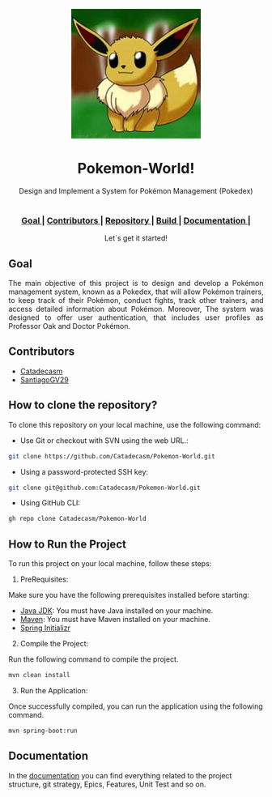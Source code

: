 <p align="center"><img src="PokemonDemo\documentation\viewavatar.png"></p>
<h1 align="center">Pokemon-World!</h1>

<div align="center">
  Design and Implement a System for Pokémon Management (Pokedex) <br>
</div>
<br>
<div align="center">
  <h3>
     <a href="#Goal">
      Goal
    </a>
    <span> | </span>
	    <a href="#Contributors">
      Contributors
    </a>
    <span> | </span>
	    <a href="#How to clone the repository?">
      Repository
    </a>
    <span> | </span>
	    <a href="#How to Run the Project">
      Build
    </a>
    <span> | </span>
	    <a href="https://github.com/Catadecasm/Pokemon-World/blob/develop/PokemonDemo/documentation/Documentation.md">
      Documentation
    </a>
    <span> | </span>
</h3>
</div>
<div align="center">
 Let´s get it started!
</div>

## Goal

<div align="justify">
The main objective of this project is to design and develop a Pokémon management system, known as a Pokedex, that will allow Pokémon trainers, to keep track of their Pokémon, conduct fights, track other trainers, and access detailed information about Pokémon. Moreover, The system was designed to offer user authentication, that includes user profiles as Professor Oak and Doctor Pokémon.
</div>

## Contributors
- [Catadecasm](https://github.com/Catadecasm)
- [SantiagoGV29](https://github.com/SantiagoGV29)

## How to clone the repository?
To clone this repository on your local machine, use the following command:

- Use Git or checkout with SVN using the web URL.:

```bash
git clone https://github.com/Catadecasm/Pokemon-World.git
```

- Using a password-protected SSH key:

```bash
git clone git@github.com:Catadecasm/Pokemon-World.git
```

- Using GitHub CLI:

```bash
gh repo clone Catadecasm/Pokemon-World
```

## How to Run the Project

To run this project on your local machine, follow these steps:

1. PreRequisites:

Make sure you have the following prerequisites installed before starting:

- [Java JDK](https://www.oracle.com/co/java/technologies/downloads/): You must have Java installed on your machine.
- [Maven](https://maven.apache.org/): You must have Maven installed on your machine.
- [Spring Initializr](https://start.spring.io/)

2. Compile the Project:

Run the following command to compile the project.

```bash
mvn clean install
```

3. Run the Application:

Once successfully compiled, you can run the application using the following command.

```bash
mvn spring-boot:run
```

## Documentation

In the [documentation](https://github.com/Catadecasm/Pokemon-World/blob/develop/PokemonDemo/documentation/Documentation.md) you can find everything related to the project structure, git strategy, Epics, Features, Unit Test and so on. 

